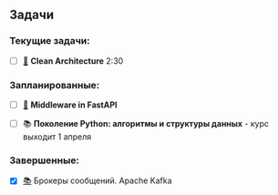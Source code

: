 ## Задачи

### Текущие задачи:

- [ ] [🎥](https://www.youtube.com/watch?v=WlCDcr8JYFU) __Clean Architecture__ 2:30

### Запланированные:
- [ ] [🎥](https://www.youtube.com/watch?v=bcMZGPIeGzk) __Middleware in FastAPI__
- [ ] 📚 __Поколение Python: алгоритмы и структуры данных__ - курс выходит 1 апреля


### Завершенные:
- [x] [📚](https://stepik.org/course/199114/syllabus) Брокеры сообщений. Apache Kafka
